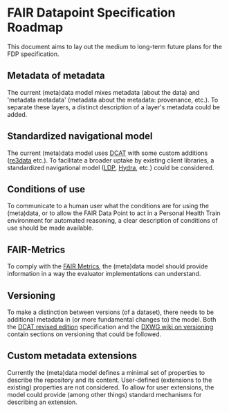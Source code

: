 # FAIR Datapoint Specification Roadmap
This document aims to lay out the medium to long-term future plans for the FDP specification.

## Metadata of metadata
The current (meta)data model mixes metadata (about the data) and 'metadata metadata' (metadata about the metadata: provenance, etc.). To separate these layers, a distinct description of a layer's metadata could be added.

## Standardized navigational model
The current (meta)data model uses [DCAT](https://www.w3.org/TR/vocab-dcat/) with some custom additions ([re3data](https://www.re3data.org/) etc.). To facilitate a broader uptake by existing client libraries, a standardized navigational model ([LDP](https://www.w3.org/TR/ldp/), [Hydra](http://www.hydra-cg.com/), etc.) could be considered.

## Conditions of use
To communicate to a human user what the conditions are for using the (meta)data, or to allow the FAIR Data Point to act in a Personal Health Train environment for automated reasoning, a clear description of conditions of use should be made available.

## FAIR-Metrics
To comply with the [FAIR Metrics](http://fairmetrics.org/), the (meta)data model should provide information in a way the evaluator implementations can understand.

## Versioning
To make a distinction between versions (of a dataset), there needs to be additional metadata in (or more fundamental changes to) the model. Both the [DCAT revised edition](https://w3c.github.io/dxwg/dcat/#dataset-versions) specification and the [DXWG wiki on versioning](https://github.com/w3c/dxwg/wiki/Dataset-%28and-other-DCAT%29-versioning) contain sections on versioning that could be followed.

## Custom metadata extensions
Currently the (meta)data model defines a minimal set of properties to describe the repository and its content. User-defined (extensions to the existing) properties are not considered. To allow for user extensions, the model could provide (among other things) standard mechanisms for describing an extension.
